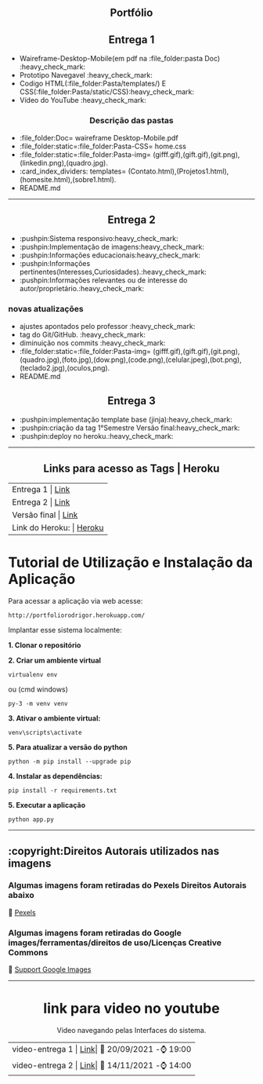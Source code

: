 <h2 align="center">Portfólio</h2>
 <div>
 <div>
    <h2 align="center">Entrega 1</h2>
     <ul>
       <Li>Waireframe-Desktop-Mobile(em pdf na :file_folder:pasta Doc) :heavy_check_mark:  </Li>
       <Li> Prototipo Navegavel  :heavy_check_mark: </Li>
       <Li>Codigo HTML(:file_folder:Pasta/templates/) E CSS(:file_folder:Pasta/static/CSS):heavy_check_mark:</Li>
       <Li> Vídeo do YouTube :heavy_check_mark:</Li>
     </ul>
   <h3 align="center"> Descrição das pastas </h3>
   <ul>
      <Li>:file_folder:Doc= waireframe Desktop-Mobile.pdf  </Li>
      <Li>:file_folder:static=:file_folder:Pasta-CSS= home.css </Li>
      <Li>:file_folder:static=:file_folder:Pasta-img= (gifff.gif),(gift.gif),(git.png),(linkedin.png),(quadro.jpg). </Li>
      <Li>:card_index_dividers:	templates= (Contato.html),(Projetos1.html),(homesite.html),(sobre1.html). </Li>
      <Li>README.md
    </ul>
  <hr>
  </div>
  
 <div>
   <h2 align="center"> Entrega 2 </h2>
      <ul>
        <Li>:pushpin:Sistema responsivo:heavy_check_mark:</li>
        <Li>:pushpin:Implementação de imagens:heavy_check_mark:</li>
        <li>:pushpin:Informações educacionais:heavy_check_mark:</li>
        <li>:pushpin:Informações pertinentes(Interesses,Curiosidades).:heavy_check_mark:</li>
        <li>:pushpin:Informações relevantes ou de interesse do autor/proprietário.:heavy_check_mark:</li>
      </ul>
 </div>
  
<h3>novas atualizações </h3>
  
 <ul>
   <li>ajustes apontados pelo professor :heavy_check_mark:</li>
   <li> tag do Git/GitHub. :heavy_check_mark:</li>
  <li> diminuição nos commits :heavy_check_mark:</li>
   <Li>:file_folder:static=:file_folder:Pasta-img= (gifff.gif),(gift.gif),(git.png),(quadro.jpg),(foto.jpg),(dow.png),(code.png),(celular.jpeg),(bot.png),(teclado2.jpg),(oculos,png). </Li>
  <Li>README.md</li>
 </ul> 
 
   <h2 align="center"> Entrega 3 </h2>
      <ul>
        <Li>:pushpin:implementação template base (jinja):heavy_check_mark:</li>
        <Li>:pushpin:criação da tag 1°Semestre Versão final:heavy_check_mark:</li>
        <li>:pushpin:deploy no heroku.:heavy_check_mark:</li>
      </ul>
 </div>
  
 <hr>
<h2 align="center">Links para acesso as Tags | Heroku</h2>
<table>
<tr>
 <td>Entrega 1 | <a href="https://github.com/rodrigoribeiro027/Portifolio-1-Design-Digital/releases/tag/v0.1">Link</a> </td> 
 <tr>
 <td>Entrega 2 | <a href="https://github.com/rodrigoribeiro027/Portifolio-1-Design-Digital/releases/tag/v0.2">Link</a></td> 
 <tr>
 <td>Versão final | <a href="https://github.com/rodrigoribeiro027/Portfolio-1-Design-Digital/releases/tag/v0.3">Link</a></td> 
 </tr>
 <tr>
 <td>Link do Heroku: | <a href="http://portfoliorodrigor.herokuapp.com/">Heroku</a></td> 
 </tr>
 
</tr>
</table>

<h1> Tutorial de Utilização e Instalação da Aplicação </h1>

Para acessar a aplicação via web acesse: 
```console
http://portfoliorodrigor.herokuapp.com/
```




Implantar esse sistema localmente:


<strong> 1. Clonar o repositório </strong>

<strong> 2. Criar um ambiente virtual </strong> 
```console
virtualenv env 
```
ou (cmd windows)

```console
py-3 -m venv venv
```

<strong> 3. Ativar o ambiente virtual:</strong>

```console
venv\scripts\activate
```
<strong> 5. Para atualizar a versão do python </strong>
```console
python -m pip install --upgrade pip
```
<strong> 4. Instalar as dependências:</strong>
```console
pip install -r requirements.txt
```
<strong> 5. Executar a aplicação </strong>
```console
python app.py
```



<hr>

<div>
 <h2>:copyright:Direitos Autorais utilizados nas imagens</h2>
   <h3>Algumas imagens foram retiradas do Pexels Direitos Autorais abaixo</h3>
  
  :link: [Pexels](https://www.pexels.com/pt-br/licenca/)
 <div>
 
  <h3>Algumas imagens foram retiradas do Google images/ferramentas/direitos de uso/Licenças Creative Commons</h3>
  
 :link: [Support Google Images](https://support.google.com/websearch/answer/29508?hl=pt-Br)
 </div>
 
 
 </div>
 <hr>
 
 <div>
  <h1 align="center">link para video no youtube</h1>
  <p align="center">Video navegando pelas Interfaces do sistema.</p>
 
 
    
  
<table>
<tr>
 <td>video-entrega 1 | <a href="https://www.youtube.com/watch?v=Chd80Cysy74">Link</a>| 📅 20/09/2021 -⌚ 19:00 </td> 
 <tr></tr>
 <td>video-entrega 2 | <a href="https://www.youtube.com/watch?v=bo3xRj4JF_E">Link</a>| 📅 14/11/2021 -⌚ 14:00 </td> 
</tr>
</table>

 

 
